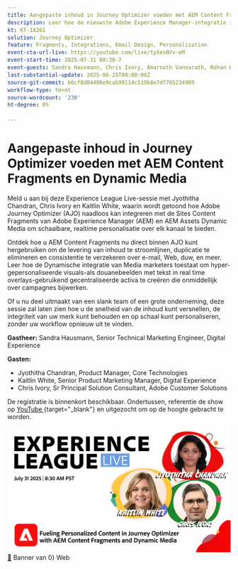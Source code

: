 ```yaml
---
title: Aangepaste inhoud in Journey Optimizer voeden met AEM Content Fragments en Dynamic Media
description: Leer hoe de nieuwste Adobe Experience Manager-integratie in Adobe Journey Optimizer ertoe kan bijdragen dat de levering van inhoud efficiënter en effectiever wordt
kt: KT-18261
solution: Journey Optimizer
feature: Fragments, Integrations, Email Design, Personalization
event-cta-url-live: https://youtube.com/live/tyXesNYv-eM
event-start-time: 2025-07-31 08:30-7
event-guests: Sandra Hausmann, Chris Ivory, Amarnath Vannarath, Rohan Bhatt
last-substantial-update: 2025-06-25T00:00:00Z
source-git-commit: b6cf8d04400e9cab99114c519b8e7df785234909
workflow-type: tm+mt
source-wordcount: '230'
ht-degree: 0%

---
```



# Aangepaste inhoud in Journey Optimizer voeden met AEM Content Fragments en Dynamic Media

Meld u aan bij deze Experience League Live-sessie met Jyothitha Chandran, Chris Ivory en Kaitlin White, waarin wordt getoond hoe Adobe Journey Optimizer (AJO) naadloos kan integreren met de Sites Content Fragments van Adobe Experience Manager (AEM) en AEM Assets Dynamic Media om schaalbare, realtime personalisatie over elk kanaal te bieden.

Ontdek hoe u AEM Content Fragments nu direct binnen AJO kunt hergebruiken om de levering van inhoud te stroomlijnen, duplicatie te elimineren en consistentie te verzekeren over e-mail, Web, duw, en meer. Leer hoe de Dynamische integratie van Media marketers toestaat om hyper-gepersonaliseerde visuals-als douanebeelden met tekst in real time overlays-gebruikend gecentraliseerde activa te creëren die onmiddellijk over campagnes bijwerken.

Of u nu deel uitmaakt van een slank team of een grote onderneming, deze sessie zal laten zien hoe u de snelheid van de inhoud kunt versnellen, de integriteit van uw merk kunt behouden en op schaal kunt personaliseren, zonder uw workflow opnieuw uit te vinden.

**Gastheer:**
Sandra Hausmann, Senior Technical Marketing Engineer, Digital Experience

**Gasten:**

* Jyothitha Chandran, Product Manager, Core Technologies
* Kaitlin White, Senior Product Marketing Manager, Digital Experience
* Chris Ivory, Sr Principal Solution Consultant, Adobe Customer Solutions

De registratie is binnenkort beschikbaar. Ondertussen, referentie de show op [ YouTube ](https://www.youtube.com/live/VUysRFpD40Q){target="_blank"} en uitgezocht om op de hoogte gebracht te worden.

![&#128279;](/help/experience-league-live/episodes/assets/WebBanner-31July2025.png) [&#128279;](https://www.youtube.com/live/VUysRFpD40Q) Banner van 0&rbrace; Web

